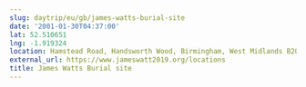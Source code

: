 ```yaml
---
slug: daytrip/eu/gb/james-watts-burial-site
date: '2001-01-30T04:37:00'
lat: 52.510651
lng: -1.919324
location: Hamstead Road, Handsworth Wood, Birmingham, West Midlands B20 2RA, United Kingdom
external_url: https://www.jameswatt2019.org/locations
title: James Watts Burial site
---
```



